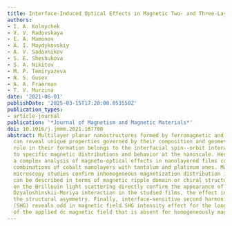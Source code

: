```yaml
---
title: Interface-Induced Optical Effects in Magnetic Two- and Three-Layer Films
authors:
- I. A. Kolmychek
- V. V. Radovskaya
- E. A. Mamonov
- A. I. Maydykovskiy
- A. V. Sadovnikov
- S. E. Sheshukova
- S. A. Nikitov
- M. P. Temiryazeva
- N. S. Gusev
- A. A. Fraerman
- T. V. Murzina
date: '2021-06-01'
publishDate: '2025-03-15T17:20:00.053550Z'
publication_types:
- article-journal
publication: '*Journal of Magnetism and Magnetic Materials*'
doi: 10.1016/j.jmmm.2021.167780
abstract: Multilayer planar nanostructures formed by ferromagnetic and heavy metals
  can reveal unique properties governed by their composition and geometry. The main
  role in their formation belongs to the interfacial spin--orbit interaction leading
  to specific magnetic distributions and behavior at the nanoscale. Here we present
  a complex analysis of magneto-optical effects in nanolayered films composed of different
  combinations of cobalt nanolayers with tantalum and platinum ones. Magnetic force
  microscopy studies confirm inhomogeneous magnetization distribution in films, which
  can be described in terms of magnetic ripple domain or chiral structures. Experiments
  on the Brillouin light scattering directly confirm the appearance of the interface
  Dzyaloshinskii-Moriya interaction in the studied films, the effect increases with
  the structural asymmetry. Finally, interface-sensitive second harmonic generation
  (SHG) reveals odd in magnetic field SHG intensity effect for the longitudinal geometry
  of the applied dc magnetic field that is absent for homogeneously magnetized structures.
---
```

